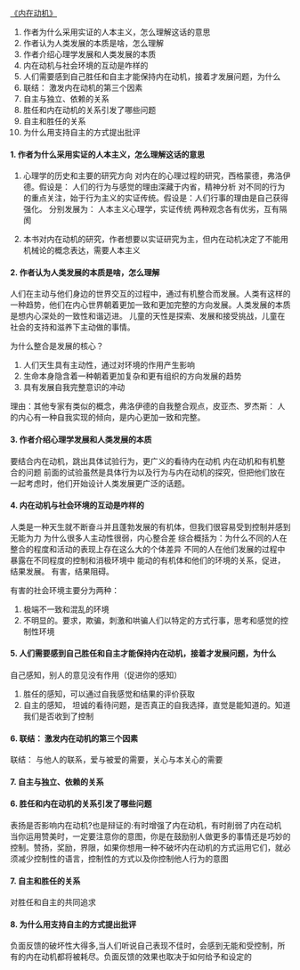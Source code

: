 [《内在动机》](https://book.douban.com/subject/35182454/)

1. 作者为什么采用实证的人本主义，怎么理解这话的意思
2. 作者认为人类发展的本质是啥，怎么理解
3. 作者介绍心理学发展和人类发展的本质
4. 内在动机与社会环境的互动是咋样的
5. 人们需要感到自己胜任和自主才能保持内在动机，接着才发展问题，为什么
6. 联结： 激发内在动机的第三个因素
7. 自主与独立、依赖的关系
6. 胜任和内在动机的关系引发了哪些问题
7. 自主和胜任的关系
8. 为什么用支持自主的方式提出批评


#### 1. 作者为什么采用实证的人本主义，怎么理解这话的意思

1. 心理学的历史和主要的研究方向
对内在的心理过程的研究，西格蒙德，弗洛伊德。假设是： 人们的行为与感觉的理由深藏于内省，精神分析
对不同的行为的重点关注，始于行为主义的实证传统。假设是：人们行事的理由是自己获得强化。
分别发展为： 人本主义心理学，实证传统
两种观念各有优劣，互有隔阂

2. 本书对内在动机的研究，作者想要以实证研究为主，但内在动机决定了不能用机械论的概念表达，需要人本主义

#### 2. 作者认为人类发展的本质是啥，怎么理解

人们在主动与他们身边的世界交互的过程中，通过有机整合而发展。人类有这样的一种趋势，他们在内心世界朝着更加一致和更加完整的方向发展。人类发展的本质是想内心深处的一致性和谐迈进。
儿童的天性是探索、发展和接受挑战，儿童在社会的支持和滋养下主动做的事情。

为什么整合是发展的核心？

1. 人们天生具有主动性，通过对环境的作用产生影响
2. 生命本身隐含着一种朝着更加复杂和更有组织的方向发展的趋势
3. 具有发展自我完整意识的冲动

理由：其他专家有类似的概念，弗洛伊德的自我整合观点，皮亚杰、罗杰斯： 人的内心有一种自我实现的倾向，是内心更加一致和完整。

#### 3. 作者介绍心理学发展和人类发展的本质

要结合内在动机，跳出具体试验行为，更广义的看待内在动机
内在动机和有机整合的问题
前面的试验虽然是具体行为以及行为与内在动机的探究，但把他们放在一起考虑时，他们开始设计人类发展更广泛的话题。

#### 4. 内在动机与社会环境的互动是咋样的

人类是一种天生就不断奋斗并且蓬勃发展的有机体，但我们很容易受到控制并感到无能为力
为什么很多人主动性很弱，内心整合差
综合概括为：为什么不同的人在整合的程度和活动的表现上存在这么大的个体差异
不同的人在他们发展的过程中暴露在不同程度的控制和消极环境中
能动的有机体和他们的环境的关系，促进，结果发展。 有害，结果阻碍。

有害的社会环境主要分为两种：
1. 极端不一致和混乱的环境
2. 不明显的。要求，欺骗，刺激和哄骗人们以特定的方式行事，思考和感觉的控制性环境

#### 5. 人们需要感到自己胜任和自主才能保持内在动机，接着才发展问题，为什么

自己感知，别人的意见没有作用（促进你的感知）
1. 胜任的感知，可以通过自我感觉和结果的评价获取
2. 自主的感知， 坦诚的看待问题，是否真正的自我选择，直觉是能知道的。知道我们是否收到了控制

#### 6. 联结： 激发内在动机的第三个因素

联结： 与他人的联系，爱与被爱的需要，关心与本关心的需要

#### 7. 自主与独立、依赖的关系



#### 6. 胜任和内在动机的关系引发了哪些问题

表扬是否影响内在动机?也是辩证的:有时增强了内在动机，有时削弱了内在动机
当你运用赞美时，一定要注意你的意图，你是在鼓励别人做更多的事情还是巧妙的控制。赞扬，奖励，界限，如果你想用一种不破坏内在动机的方式运用它们，就必须减少控制性的语言，控制性的方式以及你控制他人行为的意图

#### 7. 自主和胜任的关系

对胜任和自主的共同追求

#### 8. 为什么用支持自主的方式提出批评

负面反馈的破坏性大得多,当人们听说自己表现不佳时，会感到无能和受控制，所有的内在动机都将被耗尽。负面反馈的效果也取决于如何给予和设定的

